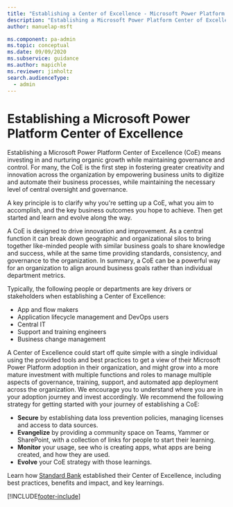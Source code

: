 ```yaml
---
title: "Establishing a Center of Excellence - Microsoft Power Platform | MicrosoftDocs"
description: "Establishing a Microsoft Power Platform Center of Excellence (CoE) means investing in and nurturing organic growth while maintaining governance and control."
author: manuelap-msft

ms.component: pa-admin
ms.topic: conceptual
ms.date: 09/09/2020
ms.subservice: guidance
ms.author: mapichle
ms.reviewer: jimholtz
search.audienceType: 
  - admin
---
```

# Establishing a Microsoft Power Platform Center of Excellence

Establishing a Microsoft Power Platform Center of Excellence (CoE) means investing in and nurturing organic growth while maintaining governance and control. For many, the CoE is the first step in fostering greater creativity and innovation across the organization by empowering business units to digitize and automate their business processes, while maintaining the necessary level of central oversight and governance.

A key principle is to clarify why you're setting up a CoE, what you aim to accomplish, and the key business outcomes you hope to achieve. Then get started and learn and evolve along the way.

A CoE is designed to drive innovation and improvement. As a central function it can break down geographic and organizational silos to bring together like-minded people with similar business goals to share knowledge and success, while at the same time providing standards, consistency, and governance to the organization. In summary, a CoE can be a powerful way for an organization to align around business goals rather than individual department metrics.

Typically, the following people or departments are key drivers or stakeholders when establishing a Center of Excellence:

- App and flow makers
- Application lifecycle management and DevOps users
- Central IT
- Support and training engineers
- Business change management

A Center of Excellence could start off quite simple with a single individual using the provided tools and best practices to get a view of their Microsoft Power Platform adoption in their organization, and might grow into a more mature investment with multiple functions and roles to manage multiple aspects of governance, training, support, and automated app deployment across the organization. We encourage you to understand where you are in your adoption journey and invest accordingly. We recommend the following strategy for getting started with your journey of establishing a CoE:

- **Secure** by establishing data loss prevention policies, managing licenses and access to data sources.
- **Evangelize** by providing a community space on Teams, Yammer or SharePoint, with a collection of links for people to start their learning.
- **Monitor** your usage, see who is creating apps, what apps are being created, and how they are used.
- **Evolve** your CoE strategy with those learnings.

Learn how [Standard Bank](https://powerapps.microsoft.com/blog/standard-bank-south-africa-creates-a-center-of-excellence-for-the-power-platform/) established their Center of Excellence, including best practices, benefits and impact, and key learnings.


[!INCLUDE[footer-include](../../includes/footer-banner.md)]
